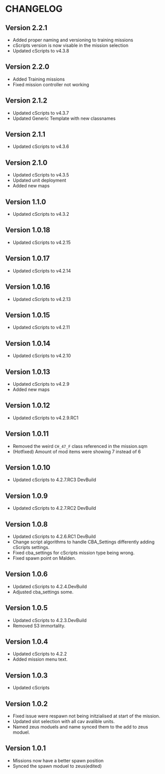 # CHANGELOG
## Version 2.2.1
- Added proper naming and versioning to training missions
- cScripts version is now visable in the mission selection
- Updated cScripts to v4.3.8

## Version 2.2.0
- Added Training missions
- Fixed mission controller not working

## Version 2.1.2
- Updated cScripts to v4.3.7
- Updated Generic Template with new classnames

## Version 2.1.1
- Updated cScripts to v4.3.6

## Version 2.1.0
- Updated cScripts to v4.3.5
- Updated unit deployment
- Added new maps

## Version 1.1.0
- Updated cScripts to v4.3.2

## Version 1.0.18
- Updated cScripts to v4.2.15

## Version 1.0.17
- Updated cScripts to v4.2.14

## Version 1.0.16
- Updated cScripts to v4.2.13

## Version 1.0.15
- Updated cScripts to v4.2.11

## Version 1.0.14
- Updated cScripts to v4.2.10

## Version 1.0.13
- Updated cScripts to v4.2.9
- Added new maps

## Version 1.0.12
- Updated cScripts to v4.2.9.RC1

## Version 1.0.11
- Removed the weird `CH_47_F` class referenced in the mission.sqm
- (Hotfixed) Amount of mod items were showing 7 instead of 6

## Version 1.0.10
- Updated cScripts to 4.2.7.RC3 DevBuild

## Version 1.0.9
- Updated cScripts to 4.2.7.RC2 DevBuild

## Version 1.0.8
- Updated cScripts to 4.2.6.RC1 DevBuild
- Change script algorithms to handle CBA_Settings differently adding cScripts settings.
- Fixed cba_settings for cScripts mission type being wrong.
- Fixed spawn point on Malden.

## Version 1.0.6
- Updated cScripts to 4.2.4.DevBuild
- Adjusted cba_settings some.

## Version 1.0.5
- Updated cScripts to 4.2.3.DevBuild
- Removed S3 immortality.

## Version 1.0.4
- Updated cScripts to 4.2.2
- Added mission menu text.

## Version 1.0.3
- Updated cScripts

## Version 1.0.2
- Fixed issue were respawn not being initzialised at start of the mission.
- Updated slot selection with all cav avalible units.
- Named zeus moduels and name synced them to the add to zeus moduel.

## Version 1.0.1
- Missions now have a better spawn position
- Synced the spawn moduel to zeus(edited)
